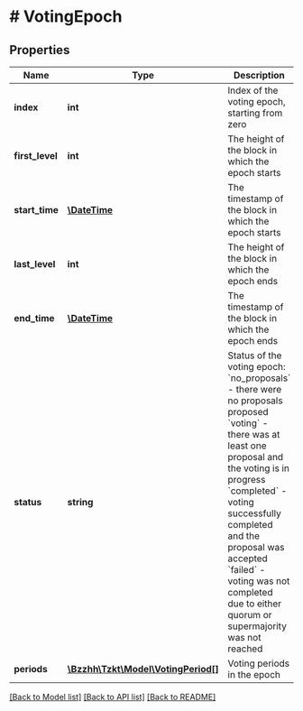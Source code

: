 # # VotingEpoch

## Properties

Name | Type | Description | Notes
------------ | ------------- | ------------- | -------------
**index** | **int** | Index of the voting epoch, starting from zero | [optional]
**first_level** | **int** | The height of the block in which the epoch starts | [optional]
**start_time** | [**\DateTime**](\DateTime.md) | The timestamp of the block in which the epoch starts | [optional]
**last_level** | **int** | The height of the block in which the epoch ends | [optional]
**end_time** | [**\DateTime**](\DateTime.md) | The timestamp of the block in which the epoch ends | [optional]
**status** | **string** | Status of the voting epoch: &#x60;no_proposals&#x60; - there were no proposals proposed &#x60;voting&#x60; - there was at least one proposal and the voting is in progress &#x60;completed&#x60; - voting successfully completed and the proposal was accepted &#x60;failed&#x60; - voting was not completed due to either quorum or supermajority was not reached | [optional]
**periods** | [**\Bzzhh\Tzkt\Model\VotingPeriod[]**](VotingPeriod.md) | Voting periods in the epoch | [optional]

[[Back to Model list]](../../README.md#models) [[Back to API list]](../../README.md#endpoints) [[Back to README]](../../README.md)
